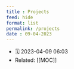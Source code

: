 ```yaml
---
title : Projects
feed: hide
format: list
permalink: /projects
date : 09-04-2023
---
```


- 🗓  2023-04-09 06:03
- Related: [[MOC]]

